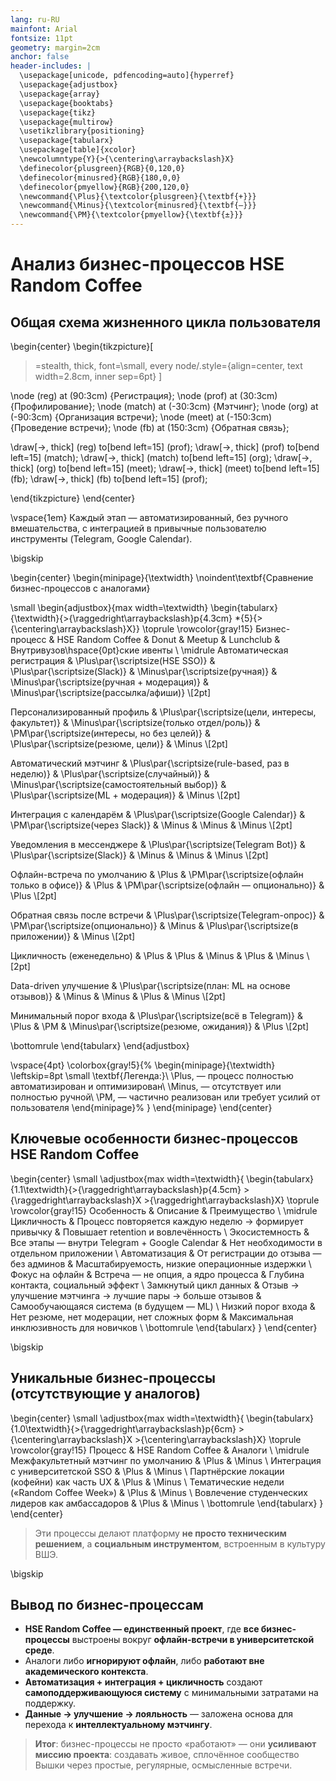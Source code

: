 ```yaml
---
lang: ru-RU
mainfont: Arial
fontsize: 11pt
geometry: margin=2cm
anchor: false
header-includes: |
  \usepackage[unicode, pdfencoding=auto]{hyperref}
  \usepackage{adjustbox}
  \usepackage{array}
  \usepackage{booktabs}
  \usepackage{tikz}
  \usepackage{multirow}
  \usetikzlibrary{positioning}
  \usepackage{tabularx}
  \usepackage[table]{xcolor}
  \newcolumntype{Y}{>{\centering\arraybackslash}X}
  \definecolor{plusgreen}{RGB}{0,120,0}
  \definecolor{minusred}{RGB}{180,0,0}
  \definecolor{pmyellow}{RGB}{200,120,0}
  \newcommand{\Plus}{\textcolor{plusgreen}{\textbf{+}}}
  \newcommand{\Minus}{\textcolor{minusred}{\textbf{–}}}
  \newcommand{\PM}{\textcolor{pmyellow}{\textbf{±}}}
---
```

# Анализ бизнес-процессов HSE Random Coffee

## Общая схема жизненного цикла пользователя

\begin{center}
\begin{tikzpicture}[
  >=stealth,
  thick,
  font=\small,
  every node/.style={align=center, text width=2.8cm, inner sep=6pt}
]

\node (reg) at (90:3cm) {Регистрация};
\node (prof) at (30:3cm) {Профилирование};
\node (match) at (-30:3cm) {Мэтчинг};
\node (org) at (-90:3cm) {Организация встречи};
\node (meet) at (-150:3cm) {Проведение встречи};
\node (fb) at (150:3cm) {Обратная связь};

\draw[->, thick] (reg) to[bend left=15] (prof);
\draw[->, thick] (prof) to[bend left=15] (match);
\draw[->, thick] (match) to[bend left=15] (org);
\draw[->, thick] (org) to[bend left=15] (meet);
\draw[->, thick] (meet) to[bend left=15] (fb);
\draw[->, thick] (fb) to[bend left=15] (prof);

\end{tikzpicture}
\end{center}

\vspace{1em}
Каждый этап — автоматизированный, без ручного вмешательства, с интеграцией в привычные пользователю инструменты (Telegram, Google Calendar).

\bigskip

\begin{center}
\begin{minipage}{\textwidth}
\noindent\textbf{Сравнение бизнес-процессов с аналогами}

\small
\begin{adjustbox}{max width=\textwidth}
\begin{tabularx}{\textwidth}{>{\raggedright\arraybackslash}p{4.3cm} *{5}{>{\centering\arraybackslash}X}}
\toprule
\rowcolor{gray!15}
Бизнес-процесс & HSE Random Coffee & Donut & Meetup & Lunchclub & Внутривузов\hspace{0pt}ские ивенты \\
\midrule
Автоматическая регистрация 
& \Plus\par{\scriptsize(HSE SSO)} 
& \Plus\par{\scriptsize(Slack)} 
& \Minus\par{\scriptsize(ручная)} 
& \Minus\par{\scriptsize(ручная + модерация)} 
& \Minus\par{\scriptsize(рассылка/афиши)} \\[2pt]

Персонализированный профиль 
& \Plus\par{\scriptsize(цели, интересы, факультет)} 
& \Minus\par{\scriptsize(только отдел/роль)} 
& \PM\par{\scriptsize(интересы, но без целей)} 
& \Plus\par{\scriptsize(резюме, цели)} 
& \Minus \\[2pt]

Автоматический мэтчинг 
& \Plus\par{\scriptsize(rule-based, раз в неделю)} 
& \Plus\par{\scriptsize(случайный)} 
& \Minus\par{\scriptsize(самостоятельный выбор)} 
& \Plus\par{\scriptsize(ML + модерация)} 
& \Minus \\[2pt]

Интеграция с календарём 
& \Plus\par{\scriptsize(Google Calendar)} 
& \PM\par{\scriptsize(через Slack)} 
& \Minus & \Minus & \Minus \\[2pt]

Уведомления в мессенджере 
& \Plus\par{\scriptsize(Telegram Bot)} 
& \Plus\par{\scriptsize(Slack)} 
& \Minus & \Minus & \Minus \\[2pt]

Офлайн-встреча по умолчанию 
& \Plus 
& \PM\par{\scriptsize(офлайн только в офисе)} 
& \Plus 
& \PM\par{\scriptsize(офлайн — опционально)} 
& \Plus \\[2pt]

Обратная связь после встречи 
& \Plus\par{\scriptsize(Telegram-опрос)} 
& \PM\par{\scriptsize(опционально)} 
& \Minus 
& \Plus\par{\scriptsize(в приложении)} 
& \Minus \\[2pt]

Цикличность (еженедельно) 
& \Plus & \Plus & \Minus & \Plus & \Minus \\[2pt]

Data-driven улучшение 
& \Plus\par{\scriptsize(план: ML на основе отзывов)} 
& \Minus & \Minus & \Plus & \Minus \\[2pt]

Минимальный порог входа 
& \Plus\par{\scriptsize(всё в Telegram)} 
& \Plus & \PM & \Minus\par{\scriptsize(резюме, ожидания)} 
& \Plus \\[2pt]

\bottomrule
\end{tabularx}
\end{adjustbox}

\vspace{4pt}
\colorbox{gray!5}{%
\begin{minipage}{\textwidth}
\leftskip=8pt
\small
\textbf{Легенда:}\\
\Plus\, — процесс полностью автоматизирован и оптимизирован\\
\Minus\, — отсутствует или полностью ручной\\
\PM\, — частично реализован или требует усилий от пользователя
\end{minipage}%
}
\end{minipage}
\end{center}



## Ключевые особенности бизнес-процессов HSE Random Coffee

\begin{center}
\small
\adjustbox{max width=\textwidth}{
\begin{tabularx}{1.1\textwidth}{>{\raggedright\arraybackslash}p{4.5cm} >{\raggedright\arraybackslash}X >{\raggedright\arraybackslash}X}
\toprule
\rowcolor{gray!15}
Особенность & Описание & Преимущество \\
\midrule
Цикличность & Процесс повторяется каждую неделю → формирует привычку & Повышает retention и вовлечённость \\
Экосистемность & Все этапы — внутри Telegram + Google Calendar & Нет необходимости в отдельном приложении \\
Автоматизация & От регистрации до отзыва — без админов & Масштабируемость, низкие операционные издержки \\
Фокус на офлайн & Встреча — не опция, а ядро процесса & Глубина контакта, социальный эффект \\
Замкнутый цикл данных & Отзыв → улучшение мэтчинга → лучшие пары → больше отзывов & Самообучающаяся система (в будущем — ML) \\
Низкий порог входа & Нет резюме, нет модерации, нет сложных форм & Максимальная инклюзивность для новичков \\
\bottomrule
\end{tabularx}
}
\end{center}

\bigskip

## Уникальные бизнес-процессы (отсутствующие у аналогов)

\begin{center}
\small
\adjustbox{max width=\textwidth}{
\begin{tabularx}{1.0\textwidth}{>{\raggedright\arraybackslash}p{6cm} >{\centering\arraybackslash}X >{\centering\arraybackslash}X}
\toprule
\rowcolor{gray!15}
Процесс & HSE Random Coffee & Аналоги \\
\midrule
Межфакультетный мэтчинг по умолчанию & \Plus & \Minus \\
Интеграция с университетской SSO & \Plus & \Minus \\
Партнёрские локации (кофейни) как часть UX & \Plus & \Minus \\
Тематические недели («Random Coffee Week») & \Plus & \Minus \\
Вовлечение студенческих лидеров как амбассадоров & \Plus & \Minus \\
\bottomrule
\end{tabularx}
}
\end{center}

> Эти процессы делают платформу **не просто техническим решением**, а **социальным инструментом**, встроенным в культуру ВШЭ.

\bigskip

## Вывод по бизнес-процессам

- **HSE Random Coffee — единственный проект**, где **все бизнес-процессы** выстроены вокруг **офлайн-встречи в университетской среде**.
- Аналоги либо **игнорируют офлайн**, либо **работают вне академического контекста**.
- **Автоматизация + интеграция + цикличность** создают **самоподдерживающуюся систему** с минимальными затратами на поддержку.
- **Данные → улучшение → лояльность** — заложена основа для перехода к **интеллектуальному мэтчингу**.

> **Итог**: бизнес-процессы не просто «работают» — они **усиливают миссию проекта**: создавать живое, сплочённое сообщество Вышки через простые, регулярные, осмысленные встречи.
